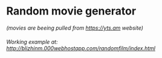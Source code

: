 # Random movie generator
*(movies are beeing pulled from https://yts.am website)*
###### Working example at: http://blizhinm.000webhostapp.com/randomfilm/index.html
